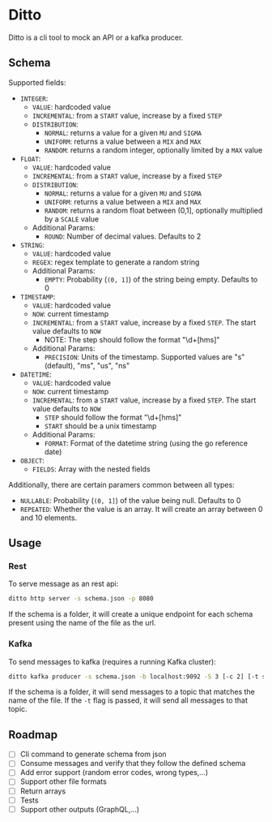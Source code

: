 # Ditto
Ditto is a cli tool to mock an API or a kafka producer.

## Schema
Supported fields:
- `INTEGER`:
  - `VALUE`: hardcoded value
  - `INCREMENTAL`: from a `START` value, increase by a fixed `STEP` 
  - `DISTRIBUTION`:
    - `NORMAL`: returns a value for a given `MU` and `SIGMA`
    - `UNIFORM`: returns a value between a `MIX` and `MAX`
    - `RANDOM`: returns a random integer, optionally limited by a `MAX` value
- `FLOAT`:
  - `VALUE`: hardcoded value
  - `INCREMENTAL`: from a `START` value, increase by a fixed `STEP` 
  - `DISTRIBUTION`:
    - `NORMAL`: returns a value for a given `MU` and `SIGMA`
    - `UNIFORM`: returns a value between a `MIX` and `MAX`
    - `RANDOM`: returns a random float between (0,1], optionally multiplied by a `SCALE` value
  - Additional Params:
    - `ROUND`: Number of decimal values. Defaults to 2
- `STRING`:
  - `VALUE`: hardcoded value
  - `REGEX`: regex template to generate a random string
  - Additional Params:
    - `EMPTY`: Probability (`(0, 1]`) of the string being empty. Defaults to 0
- `TIMESTAMP`:
  - `VALUE`: hardcoded value
  - `NOW`: current timestamp
  - `INCREMENTAL`: from a `START` value, increase by a fixed `STEP`. The start value defaults to `NOW`
    - NOTE: The step should follow the format "\d+[hms]"
  - Additional Params:
    - `PRECISION`: Units of the timestamp. Supported values are "s" (default), "ms", "us", "ns"
- `DATETIME`: 
  - `VALUE`: hardcoded value
  - `NOW`: current timestamp
  - `INCREMENTAL`: from a `START` value, increase by a fixed `STEP`. The start value defaults to `NOW`
    - `STEP` should follow the format "\d+[hms]"
    - `START` should be a unix timestamp
  - Additional Params:
    - `FORMAT`: Format of the datetime string (using the go reference date)
- `OBJECT`:
  - `FIELDS`: Array with the nested fields
  
Additionally, there are certain paramers common between all types:
  - `NULLABLE`: Probability (`(0, 1]`) of the value being null. Defaults to 0
  - `REPEATED`: Whether the value is an array. It will create an array between 0 and 10 elements.

## Usage

### Rest
To serve message as an rest api:

``` sh
ditto http server -s schema.json -p 8080 
```

If the schema is a folder, it will create a unique endpoint for each schema present using the name of the file as the url.

### Kafka
To send messages to kafka (requires a running Kafka cluster):

``` sh
ditto kafka producer -s schema.json -b localhost:9092 -S 3 [-c 2] [-t sample]
```

If the schema is a folder, it will send messages to a topic that matches the name of the file. If the `-t` flag is passed, it will send all messages to that topic.


## Roadmap
- [ ] Cli command to generate schema from json
- [ ] Consume messages and verify that they follow the defined schema
- [ ] Add error support (random error codes, wrong types,...)
- [ ] Support other file formats
- [ ] Return arrays
- [ ] Tests
- [ ] Support other outputs (GraphQL,...)
